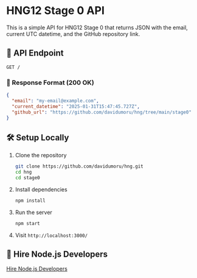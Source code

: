 # HNG12 Stage 0 API

This is a simple API for HNG12 Stage 0 that returns JSON with the email, current UTC datetime, and the GitHub repository link.

## 📌 API Endpoint

`GET /`

### 🔹 Response Format (200 OK)

```json
{
  "email": "my-email@example.com",
  "current_datetime": "2025-01-31T15:47:45.727Z",
  "github_url": "https://github.com/davidumoru/hng/tree/main/stage0"
}
```

## 🛠️ Setup Locally

1. Clone the repository  

   ```bash
   git clone https://github.com/davidumoru/hng.git
   cd hng
   cd stage0
   ```

2. Install dependencies  

   ```bash
   npm install
   ```

3. Run the server  

   ```bash
   npm start
   ```

4. Visit `http://localhost:3000/`

## 💼 Hire Node.js Developers

[Hire Node.js Developers](https://hng.tech/hire/nodejs-developers)
